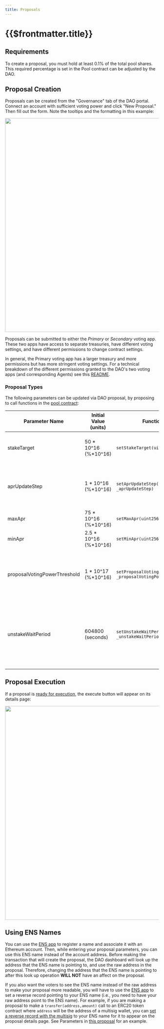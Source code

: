 ```yaml
---
title: Proposals
---
```


# {{$frontmatter.title}}

<TocHeader />
<TOC class="table-of-contents" :include-level="[2,3]" />

## Requirements
To create a proposal, you must hold at least 0.1% of the total pool shares. This required percentage is set in the Pool contract can be adjusted by the DAO.

## Proposal Creation
Proposals can be created from the "Governance" tab of the DAO portal. Connect an account with sufficient voting power and click "New Proposal." Then fill out the form. Note the tooltips and the formatting in this example:

<p align="center">
  <img src="../../figures/new-proposal.png" width="700" />
</p>

Proposals can be submitted to either the *Primary* or *Secondary* voting app. These two apps have access to separate treasuries, have different voting settings, and have different permissions to change contract settings. 

In general, the Primary voting app has a larger treasury and more permissions but has more stringent voting settings. For a technical breakdown of the different permissions granted to the DAO's two voting apps (and corresponding Agents) see this [README](https://github.com/api3dao/api3-dao/blob/develop/packages/dao/README.md#permissions).

### Proposal Types
The following parameters can be updated via DAO proposal, by proposing to call functions in the [pool contract](../README.md):

|Parameter Name |Initial Value (units) |Function Signature |Description |
|--- |--- |--- |--- |
|stakeTarget |50 * 10^16 (%*10^16) |`setStakeTarget(uint256 _stakeTarget)`|Percentage of all tokens targeted to be staked |
|aprUpdateStep |1 * 10^16 (%*10^16) |`setAprUpdateStep(uint256 _aprUpdateStep)` |Percentage reward APR will be increased or decreased by |
|maxApr |75 * 10^16 (%*10^16) |`setMaxApr(uint256 _maxApr)` |Maximum reward APR |
|minApr |2.5 * 10^16 (%*10^16) |`setMinApr(uint256 _minApr)` |Minimum reward APR |
|proposalVotingPowerThreshold |1 * 10^17 (%*10^16) |`setProposalVotingPowerThreshold(uint256 _proposalVotingPowerThreshold)` |Percentage of all shares that must be held to create a new proposal |
|unstakeWaitPeriod |604800 (seconds) |`setUnstakeWaitPeriod(uint256 _unstakeWaitPeriod)` |Length of time a member must wait after scheduling unstake before unstaking tokens from the pool |

## Proposal Execution
If a proposal is [ready for execution](../contract-architecture/voting.md#key-functions), the execute button will appear on its details page:

<p align="center">
  <img src="../../figures/executable-proposal.png" width="700" />
</p>

## Using ENS Names

You can use the [ENS app](https://app.ens.domains/) to register a name and associate it with an Ethereum account. Then, while entering your proposal parameters, you can use this ENS name instead of the account address. Before making the transaction that will create the proposal, the DAO dashboard will look up the address that the ENS name is pointing to, and use the raw address in the proposal. Therefore, changing the address that the ENS name is pointing to after this look up operation **WILL NOT** have an affect on the proposal.

If you also want the voters to see the ENS name instead of the raw address to make your proposal more readable, you will have to use the [ENS app](https://app.ens.domains/) to set a reverse record pointing to your ENS name (i.e., you need to have your raw address point to the ENS name). For example, if you are making a proposal to make a `transfer(address,amount)` call to an ERC20 token contract where `address` will be the address of a multisig wallet, you can [set a reverse record with the multisig](https://medium.com/the-ethereum-name-service/you-can-now-manage-ens-names-with-gnosis-safe-9ddcb7e6c4ac) to your ENS name for it to appear on the proposal details page. See Parameters in [this proposal](https://api3.eth.link/#/history/secondary-6) for an example.